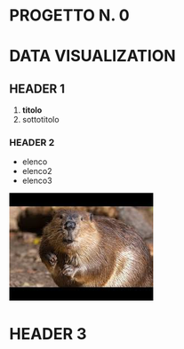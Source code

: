 # PROGETTO N. 0
# DATA VISUALIZATION

## HEADER 1
  1. **titolo**
  2. sottotitolo

### HEADER 2
  * elenco
  * elenco2
  * elenco3
  
![MyImage](download.jpg)

# HEADER 3
